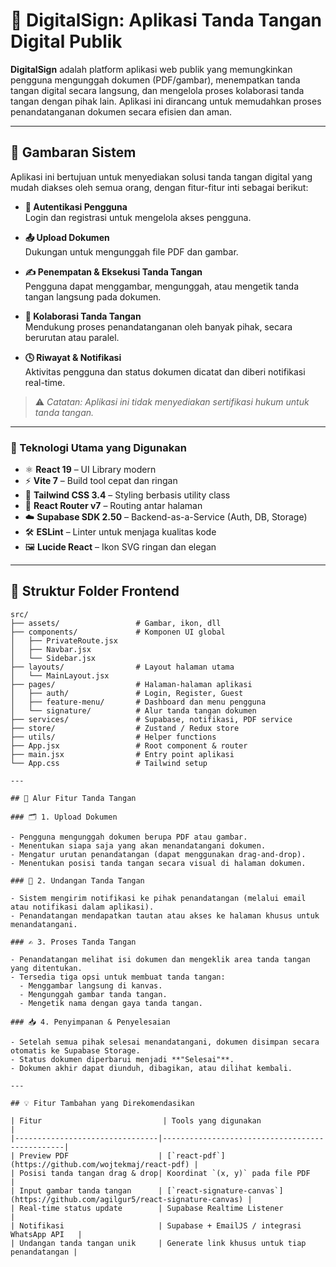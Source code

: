 # 📄 DigitalSign: Aplikasi Tanda Tangan Digital Publik

**DigitalSign** adalah platform aplikasi web publik yang memungkinkan pengguna mengunggah dokumen (PDF/gambar), menempatkan tanda tangan digital secara langsung, dan mengelola proses kolaborasi tanda tangan dengan pihak lain. Aplikasi ini dirancang untuk memudahkan proses penandatanganan dokumen secara efisien dan aman.

---

## 🚀 Gambaran Sistem

Aplikasi ini bertujuan untuk menyediakan solusi tanda tangan digital yang mudah diakses oleh semua orang, dengan fitur-fitur inti sebagai berikut:

- **🔐 Autentikasi Pengguna**  
  Login dan registrasi untuk mengelola akses pengguna.

- **📤 Upload Dokumen**  
  Dukungan untuk mengunggah file PDF dan gambar.

- **✍️ Penempatan & Eksekusi Tanda Tangan**  
  Pengguna dapat menggambar, mengunggah, atau mengetik tanda tangan langsung pada dokumen.

- **🤝 Kolaborasi Tanda Tangan**  
  Mendukung proses penandatanganan oleh banyak pihak, secara berurutan atau paralel.

- **🕓 Riwayat & Notifikasi**  
  Aktivitas pengguna dan status dokumen dicatat dan diberi notifikasi real-time.

> ⚠️ *Catatan: Aplikasi ini tidak menyediakan sertifikasi hukum untuk tanda tangan.*

---

### 🧰 Teknologi Utama yang Digunakan

- ⚛️ **React 19** – UI Library modern  
- ⚡ **Vite 7** – Build tool cepat dan ringan  
- 🎨 **Tailwind CSS 3.4** – Styling berbasis utility class  
- 🔀 **React Router v7** – Routing antar halaman  
- ☁️ **Supabase SDK 2.50** – Backend-as-a-Service (Auth, DB, Storage)  
- 🛠️ **ESLint** – Linter untuk menjaga kualitas kode  
- 🖼️ **Lucide React** – Ikon SVG ringan dan elegan


---

## 📁 Struktur Folder Frontend

```plaintext
src/
├── assets/                 # Gambar, ikon, dll
├── components/             # Komponen UI global
│   ├── PrivateRoute.jsx
│   ├── Navbar.jsx
│   └── Sidebar.jsx
├── layouts/                # Layout halaman utama
│   └── MainLayout.jsx
├── pages/                  # Halaman-halaman aplikasi
│   ├── auth/               # Login, Register, Guest
│   ├── feature-menu/       # Dashboard dan menu pengguna
│   └── signature/          # Alur tanda tangan dokumen
├── services/               # Supabase, notifikasi, PDF service
├── store/                  # Zustand / Redux store
├── utils/                  # Helper functions
├── App.jsx                 # Root component & router
├── main.jsx                # Entry point aplikasi
└── App.css                 # Tailwind setup

---

## 🔄 Alur Fitur Tanda Tangan

### 🗂️ 1. Upload Dokumen

- Pengguna mengunggah dokumen berupa PDF atau gambar.
- Menentukan siapa saja yang akan menandatangani dokumen.
- Mengatur urutan penandatangan (dapat menggunakan drag-and-drop).
- Menentukan posisi tanda tangan secara visual di halaman dokumen.

### 📩 2. Undangan Tanda Tangan

- Sistem mengirim notifikasi ke pihak penandatangan (melalui email atau notifikasi dalam aplikasi).
- Penandatangan mendapatkan tautan atau akses ke halaman khusus untuk menandatangani.

### ✍️ 3. Proses Tanda Tangan

- Penandatangan melihat isi dokumen dan mengeklik area tanda tangan yang ditentukan.
- Tersedia tiga opsi untuk membuat tanda tangan:
  - Menggambar langsung di kanvas.
  - Mengunggah gambar tanda tangan.
  - Mengetik nama dengan gaya tanda tangan.

### 📥 4. Penyimpanan & Penyelesaian

- Setelah semua pihak selesai menandatangani, dokumen disimpan secara otomatis ke Supabase Storage.
- Status dokumen diperbarui menjadi **"Selesai"**.
- Dokumen akhir dapat diunduh, dibagikan, atau dilihat kembali.

---

## 💡 Fitur Tambahan yang Direkomendasikan

| Fitur                           | Tools yang digunakan                          |
|--------------------------------|------------------------------------------------|
| Preview PDF                    | [`react-pdf`](https://github.com/wojtekmaj/react-pdf) |
| Posisi tanda tangan drag & drop| Koordinat `(x, y)` pada file PDF              |
| Input gambar tanda tangan      | [`react-signature-canvas`](https://github.com/agilgur5/react-signature-canvas) |
| Real-time status update        | Supabase Realtime Listener                    |
| Notifikasi                     | Supabase + EmailJS / integrasi WhatsApp API   |
| Undangan tanda tangan unik     | Generate link khusus untuk tiap penandatangan |


